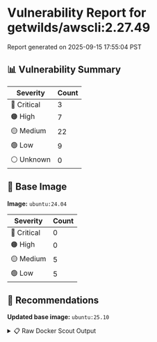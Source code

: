 # Vulnerability Report for getwilds/awscli:2.27.49

Report generated on 2025-09-15 17:55:04 PST

## 📊 Vulnerability Summary

| Severity | Count |
|----------|-------|
| 🔴 Critical | 3 |
| 🟠 High | 7 |
| 🟡 Medium | 22 |
| 🟢 Low | 9 |
| ⚪ Unknown | 0 |

## 🐳 Base Image

**Image:** `ubuntu:24.04`

| Severity | Count |
|----------|-------|
| 🔴 Critical | 0 |
| 🟠 High | 0 |
| 🟡 Medium | 5 |
| 🟢 Low | 5 |

## 🔄 Recommendations

**Updated base image:** `ubuntu:25.10`

<details>
<summary>📋 Raw Docker Scout Output</summary>

```text
Target             │  getwilds/awscli:2.27.49  │    3C     7H    22M     9L   
    digest           │  b5bdc0627278                     │                              
  Base image         │  ubuntu:24.04                     │    0C     0H     5M     5L   
  Updated base image │  ubuntu:25.10                     │    0C     0H     0M     0L   
                     │                                   │                  -5     -5   

What's next:
    View vulnerabilities → docker scout cves getwilds/awscli:2.27.49
    View base image update recommendations → docker scout recommendations getwilds/awscli:2.27.49
    Include policy results in your quickview by supplying an organization → docker scout quickview getwilds/awscli:2.27.49 --org <organization>
```
</details>
